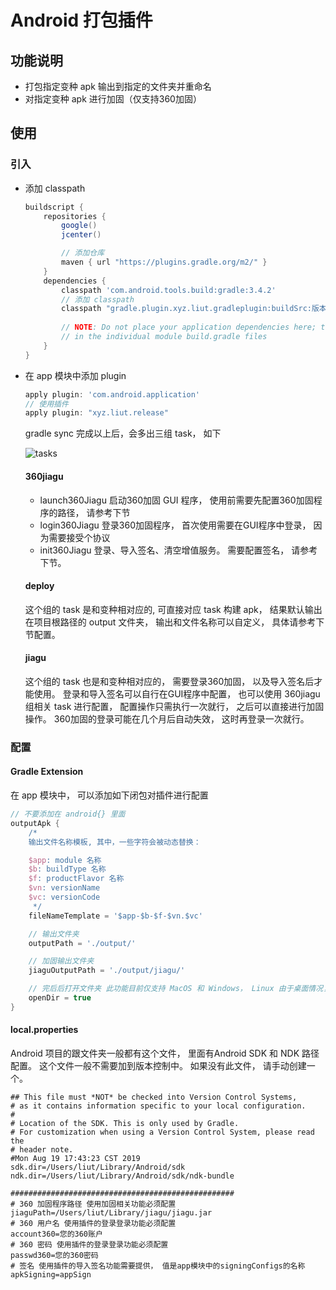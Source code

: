 # Android 打包插件

## 功能说明

- 打包指定变种 apk 输出到指定的文件夹并重命名 
- 对指定变种 apk 进行加固（仅支持360加固）

## 使用

### 引入

- 添加 classpath
    ```groovy
    buildscript {        
        repositories {
            google()
            jcenter()

            // 添加仓库
            maven { url "https://plugins.gradle.org/m2/" }
        }
        dependencies {
            classpath 'com.android.tools.build:gradle:3.4.2'
            // 添加 classpath
            classpath "gradle.plugin.xyz.liut.gradleplugin:buildSrc:版本号"
            
            // NOTE: Do not place your application dependencies here; they belong
            // in the individual module build.gradle files
        }
    }
    ```

- 在 app 模块中添加 plugin

    ```groovy
    apply plugin: 'com.android.application'
    // 使用插件
    apply plugin: "xyz.liut.release"
    ```

    gradle sync 完成以上后，会多出三组 task， 如下

    ![tasks](https://raw.githubusercontent.com/lt-123/AndroidReleasePlugin/master/res/Snipaste_2019-08-29_14-05-00.png)

    #### 360jiagu
    
    - launch360Jiagu    启动360加固 GUI 程序， 使用前需要先配置360加固程序的路径， 请参考下节
    - login360Jiagu     登录360加固程序， 首次使用需要在GUI程序中登录， 因为需要接受个协议
    - init360Jiagu      登录、导入签名、清空增值服务。 需要配置签名， 请参考下节。
    
    #### deploy
    
    这个组的 task 是和变种相对应的, 可直接对应 task 构建 apk， 结果默认输出在项目根路径的 output 文件夹， 输出和文件名称可以自定义， 具体请参考下节配置。
    
    #### jiagu
    
    这个组的 task 也是和变种相对应的， 需要登录360加固， 以及导入签名后才能使用。 登录和导入签名可以自行在GUI程序中配置， 也可以使用 360jiagu 组相关 task 进行配置， 配置操作只需执行一次就行， 之后可以直接进行加固操作。 360加固的登录可能在几个月后自动失效， 这时再登录一次就行。


### 配置

#### Gradle Extension

在 app 模块中， 可以添加如下闭包对插件进行配置

```groovy
// 不要添加在 android{} 里面
outputApk {
    /*
    输出文件名称模板, 其中，一些字符会被动态替换：

    $app: module 名称
    $b: buildType 名称
    $f: productFlavor 名称
    $vn: versionName
    $vc: versionCode
     */
    fileNameTemplate = '$app-$b-$f-$vn.$vc'

    // 输出文件夹
    outputPath = './output/'

    // 加固输出文件夹
    jiaguOutputPath = './output/jiagu/'

    // 完后后打开文件夹 此功能目前仅支持 MacOS 和 Windows， Linux 由于桌面情况复杂暂未适配
    openDir = true
}
```

#### local.properties

Android 项目的跟文件夹一般都有这个文件， 里面有Android SDK 和 NDK 路径配置。 这个文件一般不需要加到版本控制中。 如果没有此文件， 请手动创建一个。

```properties
## This file must *NOT* be checked into Version Control Systems,
# as it contains information specific to your local configuration.
#
# Location of the SDK. This is only used by Gradle.
# For customization when using a Version Control System, please read the
# header note.
#Mon Aug 19 17:43:23 CST 2019
sdk.dir=/Users/liut/Library/Android/sdk
ndk.dir=/Users/liut/Library/Android/sdk/ndk-bundle

##################################################
# 360 加固程序路径 使用加固相关功能必须配置
jiaguPath=/Users/liut/Library/jiagu/jiagu.jar
# 360 用户名 使用插件的登录登录功能必须配置
account360=您的360账户
# 360 密码 使用插件的登录登录功能必须配置
passwd360=您的360密码
# 签名 使用插件的导入签名功能需要提供， 值是app模块中的signingConfigs的名称
apkSigning=appSign
```






